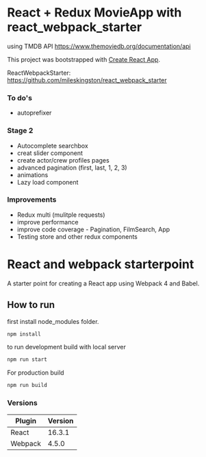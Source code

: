 # React + Redux MovieApp with react_webpack_starter

using TMDB API
<https://www.themoviedb.org/documentation/api>

This project was bootstrapped with [Create React App](https://github.com/facebookincubator/create-react-app).

ReactWebpackStarter: <https://github.com/mileskingston/react_webpack_starter>

### To do's

* autoprefixer

### Stage 2

* Autocomplete searchbox
* creat slider component
* create actor/crew profiles pages
* advanced pagination (first, last, 1, 2, 3)
* animations
* Lazy load component

### Improvements

* Redux multi (mulitple requests)
* improve performance
* improve code coverage - Pagination, FilmSearch, App
* Testing store and other redux components

# React and webpack starterpoint

A starter point for creating a React app using Webpack 4 and Babel.

## How to run

first install node_modules folder.
```sh
npm install
```

to run development build with local server
```sh
npm run start
```

For production build
```sh
npm run build
```

### Versions

| Plugin | Version |
| ------ | ------ |
| React | 16.3.1 |
| Webpack | 4.5.0 |